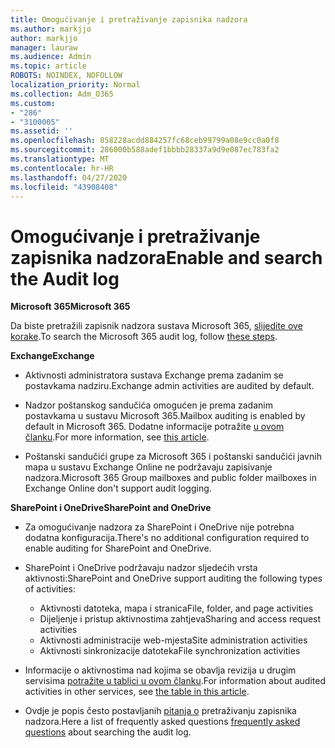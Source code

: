 ```yaml
---
title: Omogućivanje i pretraživanje zapisnika nadzora
ms.author: markjjo
author: markjjo
manager: lauraw
ms.audience: Admin
ms.topic: article
ROBOTS: NOINDEX, NOFOLLOW
localization_priority: Normal
ms.collection: Adm_O365
ms.custom:
- "286"
- "3100005"
ms.assetid: ''
ms.openlocfilehash: 858228acdd884257fc68ceb99799a08e9cc0a0f8
ms.sourcegitcommit: 286000b588adef1bbbb28337a9d9e087ec783fa2
ms.translationtype: MT
ms.contentlocale: hr-HR
ms.lasthandoff: 04/27/2020
ms.locfileid: "43908408"
---
```

# <a name="enable-and-search-the-audit-log"></a><span data-ttu-id="cb808-102">Omogućivanje i pretraživanje zapisnika nadzora</span><span class="sxs-lookup"><span data-stu-id="cb808-102">Enable and search the Audit log</span></span>

<span data-ttu-id="cb808-103">**Microsoft 365**</span><span class="sxs-lookup"><span data-stu-id="cb808-103">**Microsoft 365**</span></span>

<span data-ttu-id="cb808-104">Da biste pretražili zapisnik nadzora sustava Microsoft 365, [slijedite ove korake](https://docs.microsoft.com/office365/securitycompliance/search-the-audit-log-in-security-and-compliance#search-the-audit-log).</span><span class="sxs-lookup"><span data-stu-id="cb808-104">To search the Microsoft 365 audit log, follow [these steps](https://docs.microsoft.com/office365/securitycompliance/search-the-audit-log-in-security-and-compliance#search-the-audit-log).</span></span>

<span data-ttu-id="cb808-105">**Exchange**</span><span class="sxs-lookup"><span data-stu-id="cb808-105">**Exchange**</span></span>

- <span data-ttu-id="cb808-106">Aktivnosti administratora sustava Exchange prema zadanim se postavkama nadziru.</span><span class="sxs-lookup"><span data-stu-id="cb808-106">Exchange admin activities are audited by default.</span></span>

- <span data-ttu-id="cb808-107">Nadzor poštanskog sandučića omogućen je prema zadanim postavkama u sustavu Microsoft 365.</span><span class="sxs-lookup"><span data-stu-id="cb808-107">Mailbox auditing is enabled by default in Microsoft 365.</span></span> <span data-ttu-id="cb808-108">Dodatne informacije potražite [u ovom članku](https://docs.microsoft.com/office365/securitycompliance/enable-mailbox-auditing).</span><span class="sxs-lookup"><span data-stu-id="cb808-108">For more information, see  [this article](https://docs.microsoft.com/office365/securitycompliance/enable-mailbox-auditing).</span></span>

- <span data-ttu-id="cb808-109">Poštanski sandučići grupe za Microsoft 365 i poštanski sandučići javnih mapa u sustavu Exchange Online ne podržavaju zapisivanje nadzora.</span><span class="sxs-lookup"><span data-stu-id="cb808-109">Microsoft 365 Group mailboxes and public folder mailboxes in Exchange Online don't support audit logging.</span></span>

<span data-ttu-id="cb808-110">**SharePoint i OneDrive**</span><span class="sxs-lookup"><span data-stu-id="cb808-110">**SharePoint and OneDrive**</span></span>

- <span data-ttu-id="cb808-111">Za omogućivanje nadzora za SharePoint i OneDrive nije potrebna dodatna konfiguracija.</span><span class="sxs-lookup"><span data-stu-id="cb808-111">There's no additional configuration required to enable auditing for SharePoint and OneDrive.</span></span>

- <span data-ttu-id="cb808-112">SharePoint i OneDrive podržavaju nadzor sljedećih vrsta aktivnosti:</span><span class="sxs-lookup"><span data-stu-id="cb808-112">SharePoint and OneDrive support auditing the following types of activities:</span></span>

    - <span data-ttu-id="cb808-113">Aktivnosti datoteka, mapa i stranica</span><span class="sxs-lookup"><span data-stu-id="cb808-113">File, folder, and page activities</span></span>
    - <span data-ttu-id="cb808-114">Dijeljenje i pristup aktivnostima zahtjeva</span><span class="sxs-lookup"><span data-stu-id="cb808-114">Sharing and access request activities</span></span>
    - <span data-ttu-id="cb808-115">Aktivnosti administracije web-mjesta</span><span class="sxs-lookup"><span data-stu-id="cb808-115">Site administration activities</span></span>
    - <span data-ttu-id="cb808-116">Aktivnosti sinkronizacije datoteka</span><span class="sxs-lookup"><span data-stu-id="cb808-116">File synchronization activities</span></span>

- <span data-ttu-id="cb808-117">Informacije o aktivnostima nad kojima se obavlja revizija u drugim servisima [potražite u tablici u ovom članku](https://docs.microsoft.com/office365/securitycompliance/search-the-audit-log-in-security-and-compliance#audited-activities).</span><span class="sxs-lookup"><span data-stu-id="cb808-117">For information about audited activities in other services, see  [the table in this article](https://docs.microsoft.com/office365/securitycompliance/search-the-audit-log-in-security-and-compliance#audited-activities).</span></span>

- <span data-ttu-id="cb808-118">Ovdje je popis često postavljanih [pitanja o](https://docs.microsoft.com/office365/securitycompliance/search-the-audit-log-in-security-and-compliance#frequently-asked-questions) pretraživanju zapisnika nadzora.</span><span class="sxs-lookup"><span data-stu-id="cb808-118">Here a list of frequently asked questions [frequently asked questions](https://docs.microsoft.com/office365/securitycompliance/search-the-audit-log-in-security-and-compliance#frequently-asked-questions) about searching the audit log.</span></span>